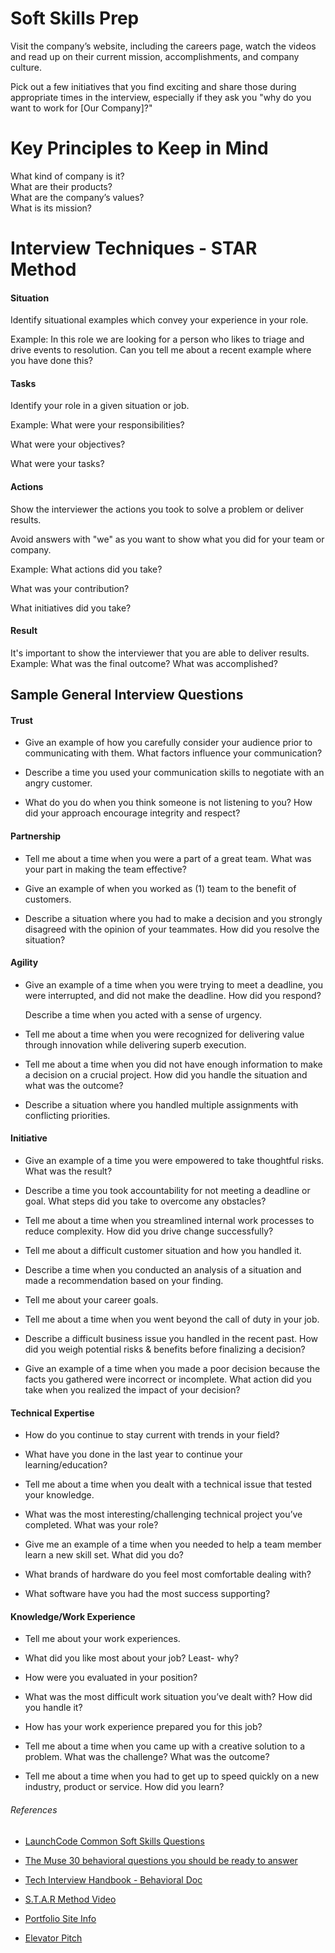 # Soft Skills Prep

  Visit the company’s website, including the careers page, watch the videos and read up on their current mission, accomplishments, and company culture.

  Pick out a few initiatives that you find exciting and share those during appropriate times in the interview, especially if they ask you "why do you want to work for [Our Company]?"

# Key Principles to Keep in Mind

 What kind of company is it?  
  What are their products?  
  What are the company’s values?  
  What is its mission?

# Interview Techniques - STAR Method

#### Situation

  Identify situational examples which convey your experience in your role.
  
  Example: In this role we are looking for a person who likes to triage and drive events to resolution. Can you tell me about a recent example where you have done this?
#### Tasks
 Identify your role in a given situation or job.

Example: What were your responsibilities?

What were your objectives?

What were your tasks?
#### Actions
 Show the interviewer the actions you took to solve a problem or deliver results.

Avoid answers with "we" as you want to show what you did for your team or company.

Example: What actions did you take?

What was your contribution?

What initiatives did you take?

#### Result

 It's important to show the interviewer that you are able to deliver results. Example: What was the final outcome? What was accomplished?

## Sample General Interview Questions

#### Trust

- Give an example of how you carefully consider your audience prior to communicating with them. What factors influence your communication?

- Describe a time you used your communication skills to negotiate with an angry customer.

- What do you do when you think someone is not listening to you? How did your approach encourage integrity and respect?

#### Partnership

- Tell me about a time when you were a part of a great team. What was your part in making the team effective?

- Give an example of when you worked as (1) team to the benefit of customers.

- Describe a situation where you had to make a decision and you strongly disagreed with the opinion
of your teammates. How did you resolve the situation?

#### Agility

- Give an example of a time when you were trying to meet a deadline, you were interrupted, and did not make the deadline. How did you respond?

  Describe a time when you acted with a sense of urgency.

- Tell me about a time when you were recognized for delivering value through innovation while
delivering superb execution.

- Tell me about a time when you did not have enough information to make a decision on a crucial
project. How did you handle the situation and what was the outcome?

- Describe a situation where you handled multiple assignments with conflicting priorities.

#### Initiative

- Give an example of a time you were empowered to take thoughtful risks. What was the result?

- Describe a time you took accountability for not meeting a deadline or goal. What steps did you take
to overcome any obstacles?

- Tell me about a time when you streamlined internal work processes to reduce complexity. How did
you drive change successfully?

- Tell me about a difficult customer situation and how you handled it.

- Describe a time when you conducted an analysis of a situation and made a recommendation based on your finding.

- Tell me about your career goals.

- Tell me about a time when you went beyond the call of duty in your job.

- Describe a difficult business issue you handled in the recent past. How did you weigh potential risks
& benefits before finalizing a decision?

- Give an example of a time when you
made a poor decision because the
facts you gathered were
incorrect or incomplete. What action did you take when you realized the impact of your decision?

#### Technical Expertise

- How do you continue to stay current with trends in your field?

- What have you done in the last year to continue your learning/education?

- Tell me about a time when you dealt with a technical issue that tested your knowledge.

- What was the most interesting/challenging technical project you’ve completed. What was your role?

- Give me an example of a time when you needed to help a team member learn a new skill set. What
did you do?

- What brands of hardware do you feel most comfortable dealing with?

- What software have you had the most success supporting?

#### Knowledge/Work Experience

- Tell me about your work experiences.
  
- What did you like most about your job? Least- why?
  
- How were you evaluated in your position?

- What was the most difficult work situation you’ve dealt with? How did you handle it?

- How has your work experience prepared you for this job?

- Tell me about a time when you came up with a creative solution to a problem. What was the
challenge? What was the outcome?

- Tell me about a time when you had to get up to speed quickly on a new industry, product or service.
How did you learn?

###### References

* [LaunchCode Common Soft Skills Questions](https://drive.google.com/a/launchcode.org/file/d/1fkR_Grkj1v6r-N2ztVKG1IiM2G104GJx/view?usp=sharing)


* [The Muse 30 behavioral questions you should be ready to answer](https://www.themuse.com/advice/30-behavioral-interview-questions-you-should-be-ready-to-answer)


* [Tech Interview Handbook - Behavioral Doc](https://github.com/yangshun/tech-interview-handbook/)

* [S.T.A.R Method Video](https://www.youtube.com/watch?v=0nN7Q7DrI6Q)

* [Portfolio Site Info](https://skillcrush.com/2015/03/12/impressive-tech-portfolio/)

* [Elevator Pitch](https://github.com/yangshun/tech-interview-handbook/blob/master/non-technical/self-introduction.md)
